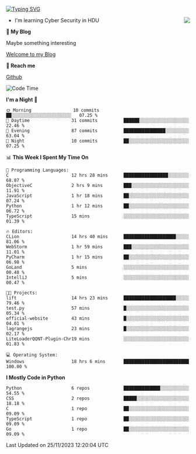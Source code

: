 [![Typing SVG](https://readme-typing-svg.herokuapp.com?font=Fira+Code&pause=1000&random=false&width=450&height=60&lines=Hello+%F0%9F%91%8B%F0%9F%8F%BB;I'm+JBNRZ)](https://git.io/typing-svg)

<a href="#">
  <img align="right" src="https://github-readme-stats.vercel.app/api?username=JBNRZ&show_icons=true&bg_color=15,f2f7fd,E0EAFC" />
</a>

- I'm learning Cyber Security in HDU

 **🌱 My Blog**

Maybe something interesting

[Welcome to my Blog](https://jbnrz.com.cn/)

 **💬 Reach me** 

[Github](https://github.com/JBNRZ)


<!--START_SECTION:waka-->
![Code Time](http://img.shields.io/badge/Code%20Time-123%20hrs%201%20min-blue)

**I'm a Night 🦉** 

```text
🌞 Morning                10 commits          ██░░░░░░░░░░░░░░░░░░░░░░░   07.25 % 
🌆 Daytime                31 commits          ██████░░░░░░░░░░░░░░░░░░░   22.46 % 
🌃 Evening                87 commits          ████████████████░░░░░░░░░   63.04 % 
🌙 Night                  10 commits          ██░░░░░░░░░░░░░░░░░░░░░░░   07.25 % 
```


📊 **This Week I Spent My Time On** 

```text
💬 Programming Languages: 
C                        12 hrs 28 mins      █████████████████░░░░░░░░   68.87 % 
ObjectiveC               2 hrs 9 mins        ███░░░░░░░░░░░░░░░░░░░░░░   11.91 % 
JavaScript               1 hr 18 mins        ██░░░░░░░░░░░░░░░░░░░░░░░   07.24 % 
Python                   1 hr 12 mins        ██░░░░░░░░░░░░░░░░░░░░░░░   06.72 % 
TypeScript               15 mins             ░░░░░░░░░░░░░░░░░░░░░░░░░   01.39 % 

🔥 Editors: 
CLion                    14 hrs 40 mins      ████████████████████░░░░░   81.06 % 
WebStorm                 1 hr 59 mins        ███░░░░░░░░░░░░░░░░░░░░░░   11.01 % 
PyCharm                  1 hr 15 mins        ██░░░░░░░░░░░░░░░░░░░░░░░   06.98 % 
GoLand                   5 mins              ░░░░░░░░░░░░░░░░░░░░░░░░░   00.48 % 
IntelliJ                 5 mins              ░░░░░░░░░░░░░░░░░░░░░░░░░   00.47 % 

🐱‍💻 Projects: 
lift                     14 hrs 23 mins      ████████████████████░░░░░   79.46 % 
test.py                  57 mins             █░░░░░░░░░░░░░░░░░░░░░░░░   05.34 % 
official-website         43 mins             █░░░░░░░░░░░░░░░░░░░░░░░░   04.01 % 
lagrangejs               23 mins             █░░░░░░░░░░░░░░░░░░░░░░░░   02.17 % 
LiteLoaderQQNT-Plugin-Chr19 mins             ░░░░░░░░░░░░░░░░░░░░░░░░░   01.83 % 

💻 Operating System: 
Windows                  18 hrs 6 mins       █████████████████████████   100.00 % 
```

**I Mostly Code in Python** 

```text
Python                   6 repos             ██████████████░░░░░░░░░░░   54.55 % 
CSS                      2 repos             █████░░░░░░░░░░░░░░░░░░░░   18.18 % 
C                        1 repo              ██░░░░░░░░░░░░░░░░░░░░░░░   09.09 % 
TypeScript               1 repo              ██░░░░░░░░░░░░░░░░░░░░░░░   09.09 % 
Go                       1 repo              ██░░░░░░░░░░░░░░░░░░░░░░░   09.09 % 
```




 Last Updated on 25/11/2023 12:20:04 UTC
<!--END_SECTION:waka-->
